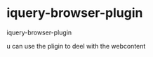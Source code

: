 iquery-browser-plugin
=====================

iquery-browser-plugin

u can use the pligin to deel with the webcontent